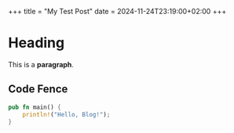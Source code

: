 +++
title = "My Test Post"
date = 2024-11-24T23:19:00+02:00
+++

# Heading

This is a **paragraph**.

## Code Fence

```rs
pub fn main() {
    println!("Hello, Blog!");
}
```
